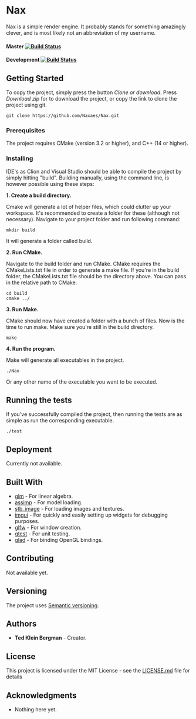 # Nax
Nax is a simple render engine. It probably stands for something amazingly clever, and is most likely not an abbreviation of my username.

#### Master [![Build Status](https://travis-ci.org/Naxaes/Nax.svg?branch=master)](https://travis-ci.org/Naxaes/Nax)
#### Development [![Build Status](https://travis-ci.org/Naxaes/Nax.svg?branch=development)](https://travis-ci.org/Naxaes/Nax)


## Getting Started

To copy the project, simply press the button *Clone or download*. Press *Download zip* for to download the project, or copy the link to clone the project using git.
```
git clone https://github.com/Naxaes/Nax.git
```

### Prerequisites

The project requires CMake (version 3.2 or higher), and C++ (14 or higher).

### Installing

IDE's as Clion and Visual Studio should be able to compile the project by simply hitting "build". Building manually, using the command line, is however possible using these steps:

**1. Create a build directory.**

Cmake will generate a lot of helper files, which could clutter up your workspace. It's recommended to create a folder for these (although not necessary). Navigate to your project folder and run following command:

```
mkdir build
```

It will generate a folder called build.

**2. Run CMake.**

Navigate to the build folder and run CMake. CMake requires the CMakeLists.txt file in order to generate a make file. If you're in the build folder, the CMakeLists.txt file should be the directory above. You can pass in the relative path to CMake.

```
cd build
cmake ../
```

**3. Run Make.**

CMake should now have created a folder with a bunch of files. Now is the time to run make. Make sure you're still in the build directory.

```
make
```

**4. Run the program.**

Make will generate all executables in the project.

```
./Nax
```

Or any other name of the executable you want to be executed.


## Running the tests

If you've successfully compiled the project, then running the tests are as simple as run the corresponding executable.

```
./test
```

## Deployment

Currently not available.

## Built With

* [glm](https://github.com/g-truc/glm) - For linear algebra.
* [assimp](https://github.com/assimp/assimp) - For model loading.
* [stb_image](https://github.com/nothings/stb/blob/master/stb_image.h) - For loading images and textures.
* [imgui](https://github.com/ocornut/imgui) - For quickly and easily setting up widgets for debugging purposes.
* [glfw](https://github.com/glfw/glfw) - For window creation.
* [gtest](https://github.com/google/googletest) - For unit testing.
* [glad](https://glad.dav1d.de/) - For binding OpenGL bindings.

## Contributing

Not available yet.

## Versioning

The project uses [Semantic versioning](http://semver.org/).

## Authors

* **Ted Klein Bergman** - Creator.

## License

This project is licensed under the MIT License - see the [LICENSE.md](LICENSE.md) file for details

## Acknowledgments

* Nothing here yet.

